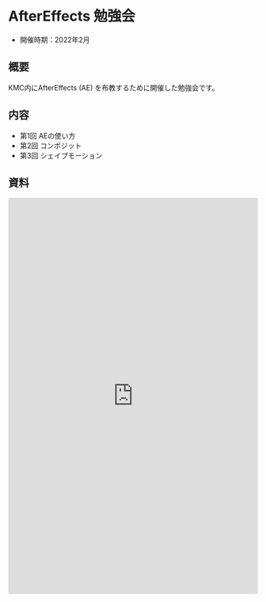 # AfterEffects 勉強会

- 開催時期：2022年2月

## 概要

KMC内にAfterEffects (AE) を布教するために開催した勉強会です。

## 内容

- 第1回 AEの使い方
- 第2回 コンポジット
- 第3回 シェイプモーション

## 資料

<iframe src="https://files.crashrt.work/slides/aftereffects.pdf" style="border: 0;" width="100%" height="800px">
    <p>
        スライド：
        <a href="https://files.crashrt.work/slides/aftereffects.pdf">
            https://files.crashrt.work/slides/aftereffects.pdf
        </a>
    </p>
</iframe>